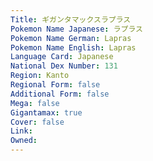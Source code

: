 ```yaml
---
﻿Title: ギガンタマックスラプラス
Pokemon Name Japanese: ラプラス
Pokemon Name German: Lapras
Pokemon Name English: Lapras
Language Card: Japanese
National Dex Number: 131
Region: Kanto
Regional Form: false
Additional Form: false
Mega: false
Gigantamax: true
Cover: false
Link: 
Owned: 
---
```

